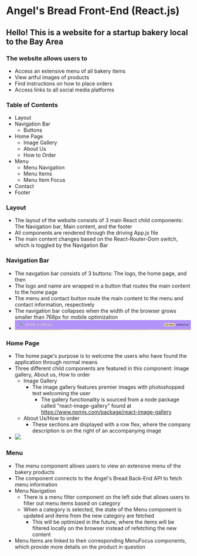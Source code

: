 # **Angel's Bread Front-End (React.js)**

## Hello! This is a website for a startup bakery local to the Bay Area

### The website allows users to
* Access an extensive menu of all bakery items
* View artful images of products
* Find instructions on how to place orders
* Access links to all social media platforms

### Table of Contents
* Layout
* Navigation Bar
	* Buttons
* Home Page
	* Image Gallery
	* About Us
	* How to Order
* Menu
	* Menu Navigation
	* Menu Items
	* Menu Item Focus
* Contact
* Footer

### Layout
* The layout of the website consists of 3 main React child components: The Navigation bar, Main content, and the footer 
* All components are rendered through the driving App.js file
* The main content changes based on the React-Router-Dom switch, which is toggled by the Navigation Bar

### Navigation Bar
* The navgation bar consists of 3 buttons: The logo, the home page, and then 
* The logo and name are wrapped in a button that routes the main content to the home page
* The menu and contact button route the main content to the menu and contact information, respectively
* The navigation bar collapses when the width of the browser grows smaller than 768px for mobile optimization
* ![](https://github.com/JohannesMendoza/angels-bread/blob/master/demo_images/navbar.png)

### Home Page
* The home page's purpose is to welcome the users who have found the application through normal means
* Three different child components are featured in this component: Image gallery, About us, How to order
	* Image Gallery
		* The image gallery features premier images with photoshopped text welcoming the user
			* The gallery functionality is sourced from a node package called "react-image-gallery" found at https://www.npmjs.com/package/react-image-gallery
	* About Us/How to order
		* These sections are displayed with a row flex, where the company description is on the right of an accompanying image
* ![](https://github.com/JohannesMendoza/angels-bread/blob/master/demo_images/homepage.png)
### Menu
* The menu component allows users to view an extensive menu of the bakery products
* The component connects to the Angel's Bread Back-End API to fetch menu information
* Menu Navigation
	* There is a menu filter component on the left side that allows users to filter out menu items based on category
	* When a category is selected, the state of the Menu component is updated and items from the new category are fetched
		* This will be optimized in the future, where the items will be filtered locally on the browser instead of refetching the new content
* Menu Items are linked to their corresponding MenuFocus components, which provide more details on the product in question

